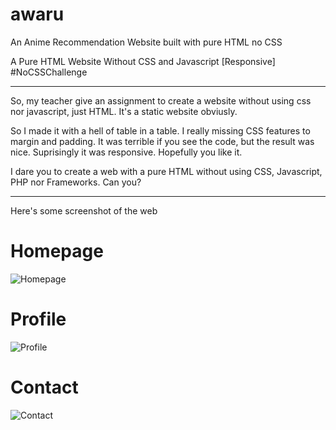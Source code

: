 # awaru
 An Anime Recommendation Website built with pure HTML no CSS

A Pure HTML Website Without CSS and Javascript [Responsive]
#NoCSSChallenge

_________________________________

So, my teacher give an assignment to create a website without using css nor javascript, just HTML. It's a static website obviusly.

So I made it with a hell of table in a table.
I really missing CSS features to margin and padding.
It was terrible if you see the code, but the result was nice.
Suprisingly it was responsive.
Hopefully you like it.

I dare you to create a web with a pure HTML without using CSS, Javascript, PHP nor Frameworks.
Can you?

_________________________________
Here's some screenshot of the web

# Homepage
![Homepage](https://github.com/hanakodomoyasumi/awaru/blob/main/ss/home.png)

# Profile
![Profile](https://github.com/hanakodomoyasumi/awaru/blob/main/ss/profile.png)

# Contact
![Contact](https://github.com/hanakodomoyasumi/awaru/blob/main/ss/contact.png)
